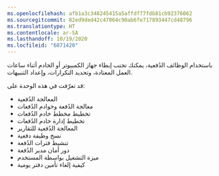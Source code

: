 ```yaml
---
ms.openlocfilehash: afb1a3c348245415a5affdf77fdb81cb92376062
ms.sourcegitcommit: 82ed9ded42c47064c90ab6fe717893447cd48796
ms.translationtype: HT
ms.contentlocale: ar-SA
ms.lasthandoff: 10/19/2020
ms.locfileid: "6071420"
---
```

باستخدام الوظائف الدُفعية، يمكنك تجنب إبطاء جهاز الكمبيوتر أو الخادم أثناء ساعات العمل المعتادة، وتحديد التكرارات، وإعداد التنبيهات.

قد تعرّفت في هذه الوحدة على:

- ‏‫المعالجة الدُفعية‬
- معالجة الدُفعة وخوادم الدُفعات
- تخطيط مخطط خادم الدُفعات
- تخطيط إدارة خادم الدُفعات
- المعالجة الدُفعية للتقارير
- نسخ وظيفة دفعية
- تنشيط فترات الدُفعة
- دور أمان مدير الدُفعة
- ميزة التشغيل بواسطة المستخدم
- كيفية إلغاء تأمين دفتر يومية
